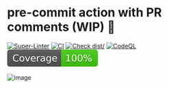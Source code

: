 # pre-commit action with PR comments (WIP) :rocket:

[![Super-Linter](https://github.com/mantulen/pre-commit-action/actions/workflows/linter.yml/badge.svg)](https://github.com/mantulen/pre-commit-action/actions/workflows/linter.yml)
[![CI](https://github.com/mantulen/pre-commit-action/actions/workflows/ci.yml/badge.svg)](https://github.com/mantulen/pre-commit-action/actions/workflows/ci.yml)
[![Check dist/](https://github.com/mantulen/pre-commit-action/actions/workflows/check-dist.yml/badge.svg)](https://github.com/mantulen/pre-commit-action/actions/workflows/check-dist.yml)
[![CodeQL](https://github.com/mantulen/pre-commit-action/actions/workflows/codeql-analysis.yml/badge.svg)](https://github.com/mantulen/pre-commit-action/actions/workflows/codeql-analysis.yml)
[![Coverage](./badges/coverage.svg)](./badges/coverage.svg)

![image](https://github.com/user-attachments/assets/3669617e-e667-489c-bd07-a1930a87bd95)
